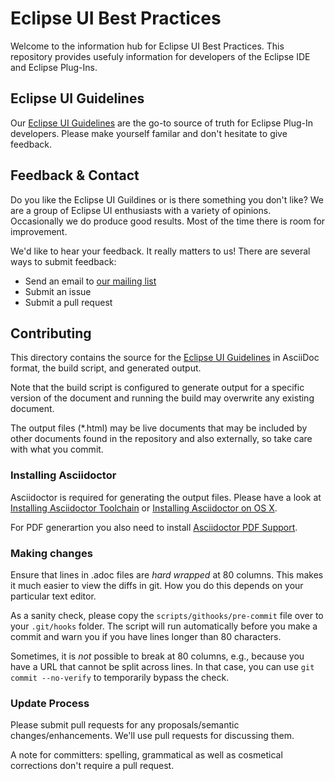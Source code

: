 Eclipse UI Best Practices
=========================

Welcome to the information hub for Eclipse UI Best Practices. This repository provides
usefuly information for developers of the Eclipse IDE and Eclipse Plug-Ins.


Eclipse UI Guidelines
---------------------

Our [Eclipse UI Guidelines](eclipse_ui_guidelines.adoc) are the go-to source of truth
for Eclipse Plug-In developers. Please make yourself familar and don't hesitate to
give feedback.


Feedback & Contact
------------------

Do you like the Eclipse UI Guildines or is there something you don't like?
We are a group of Eclipse UI enthusiasts with a variety of opinions.
Occasionally we do produce good results. Most of the time there is room for improvement.

We'd like to hear your feedback. It really matters to us! There are several ways
to submit feedback:
* Send an email to [our mailing list](https://dev.eclipse.org/mailman/listinfo/ui-best-practices-working-group)
* Submit an issue
* Submit a pull request


Contributing
------------

This directory contains the source for the [Eclipse UI Guidelines](eclipse_ui_guidelines.adoc)
in AsciiDoc format, the build script, and generated output.

Note that the build script is configured to generate output for a specific version
of the document and running the build may overwrite any existing document.

The output files (*.html) may be live documents that may be included by other documents
found in the repository and also externally, so take care with what you commit.

### Installing Asciidoctor
Asciidoctor is required for generating the output files. Please have a look at
[Installing Asciidoctor Toolchain](http://asciidoctor.org/docs/install-toolchain/)
or [Installing Asciidoctor on OS X](http://asciidoctor.org/docs/install-asciidoctor-osx/).

For PDF generartion you also need to install
[Asciidoctor PDF Support](http://asciidoctor.org/docs/convert-asciidoc-to-pdf/).

### Making changes
Ensure that lines in .adoc files are *hard wrapped* at 80 columns. This makes it
much easier to view the diffs in git. How you do this depends on your particular
text editor.

As a sanity check, please copy the `scripts/githooks/pre-commit` file over to your
`.git/hooks` folder. The script will run automatically before you make a commit
and warn you if you have lines longer than 80 characters.

Sometimes, it is *not* possible to break at 80 columns, e.g., because you have a
URL that cannot be split across lines. In that case, you can use `git commit
--no-verify` to temporarily bypass the check.

### Update Process
Please submit pull requests for any proposals/semantic changes/enhancements.
We'll use pull requests for discussing them.

A note for committers: spelling, grammatical as well as cosmetical corrections
don't require a pull request.
